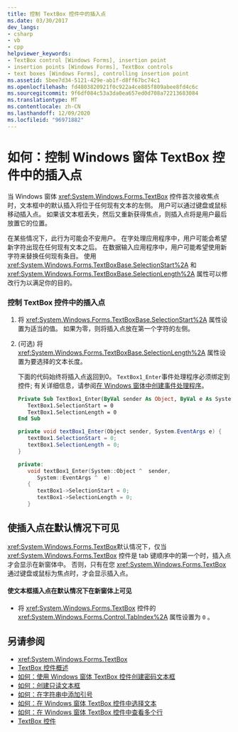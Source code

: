 ```yaml
---
title: 控制 TextBox 控件中的插入点
ms.date: 03/30/2017
dev_langs:
- csharp
- vb
- cpp
helpviewer_keywords:
- TextBox control [Windows Forms], insertion point
- insertion points [Windows Forms], TextBox controls
- text boxes [Windows Forms], controlling insertion point
ms.assetid: 5bee7d34-5121-429e-ab1f-d8ff67bc74c1
ms.openlocfilehash: fd4803820921f0c922a4ce885f809abee8fd4c6c
ms.sourcegitcommit: 9f6df084c53a3da0ea657ed0d708a72213683084
ms.translationtype: MT
ms.contentlocale: zh-CN
ms.lasthandoff: 12/09/2020
ms.locfileid: "96971882"
---
```

# <a name="how-to-control-the-insertion-point-in-a-windows-forms-textbox-control"></a>如何：控制 Windows 窗体 TextBox 控件中的插入点
当 Windows 窗体 <xref:System.Windows.Forms.TextBox> 控件首次接收焦点时，文本框中的默认插入将位于任何现有文本的左侧。 用户可以通过键盘或鼠标移动插入点。 如果该文本框丢失，然后又重新获得焦点，则插入点将是用户最后放置它的位置。  
  
 在某些情况下，此行为可能会不安用户。 在字处理应用程序中，用户可能会希望新字符出现在任何现有文本之后。 在数据输入应用程序中，用户可能希望使用新字符来替换任何现有条目。 使用 <xref:System.Windows.Forms.TextBoxBase.SelectionStart%2A> 和 <xref:System.Windows.Forms.TextBoxBase.SelectionLength%2A> 属性可以修改行为以满足你的目的。  
  
### <a name="to-control-the-insertion-point-in-a-textbox-control"></a>控制 TextBox 控件中的插入点  
  
1. 将 <xref:System.Windows.Forms.TextBoxBase.SelectionStart%2A> 属性设置为适当的值。 如果为零，则将插入点放在第一个字符的左侧。  
  
2.  (可选) 将 <xref:System.Windows.Forms.TextBoxBase.SelectionLength%2A> 属性设置为要选择的文本长度。  
  
     下面的代码始终将插入点返回到0。 `TextBox1_Enter`事件处理程序必须绑定到控件; 有关详细信息，请参阅[在 Windows 窗体中创建事件处理程序](../creating-event-handlers-in-windows-forms.md)。  
  
    ```vb  
    Private Sub TextBox1_Enter(ByVal sender As Object, ByVal e As System.EventArgs) Handles TextBox1.Enter  
       TextBox1.SelectionStart = 0  
       TextBox1.SelectionLength = 0  
    End Sub  
    ```  
  
    ```csharp  
    private void textBox1_Enter(Object sender, System.EventArgs e) {  
       textBox1.SelectionStart = 0;  
       textBox1.SelectionLength = 0;  
    }  
    ```  
  
    ```cpp  
    private:  
       void textBox1_Enter(System::Object ^  sender,  
          System::EventArgs ^  e)  
       {  
          textBox1->SelectionStart = 0;  
          textBox1->SelectionLength = 0;  
       }  
    ```  
  
## <a name="making-the-insertion-point-visible-by-default"></a>使插入点在默认情况下可见  
 <xref:System.Windows.Forms.TextBox>默认情况下，仅当 <xref:System.Windows.Forms.TextBox> 控件是 tab 键顺序中的第一个时，插入点才会显示在新窗体中。 否则，只有在您 <xref:System.Windows.Forms.TextBox> 通过键盘或鼠标为焦点时，才会显示插入点。  
  
#### <a name="to-make-the-text-box-insertion-point-visible-by-default-on-a-new-form"></a>使文本框插入点在默认情况下在新窗体上可见  
  
- 将 <xref:System.Windows.Forms.TextBox> 控件的 <xref:System.Windows.Forms.Control.TabIndex%2A> 属性设置为 `0` 。  
  
## <a name="see-also"></a>另请参阅

- <xref:System.Windows.Forms.TextBox>
- [TextBox 控件概述](textbox-control-overview-windows-forms.md)
- [如何：使用 Windows 窗体 TextBox 控件创建密码文本框](how-to-create-a-password-text-box-with-the-windows-forms-textbox-control.md)
- [如何：创建只读文本框](how-to-create-a-read-only-text-box-windows-forms.md)
- [如何：在字符串中添加引号](how-to-put-quotation-marks-in-a-string-windows-forms.md)
- [如何：在 Windows 窗体 TextBox 控件中选择文本](how-to-select-text-in-the-windows-forms-textbox-control.md)
- [如何：在 Windows 窗体 TextBox 控件中查看多个行](how-to-view-multiple-lines-in-the-windows-forms-textbox-control.md)
- [TextBox 控件](textbox-control-windows-forms.md)
